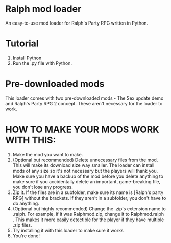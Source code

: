 # Ralph mod loader
 An easy-to-use mod loader for Ralph's Party RPG written in Python.

# Tutorial
 1. Install Python
 2. Run the .py file with Python.

# Pre-downloaded mods
 This loader comes with two pre-downloaded mods - The Sex update demo and Ralph's Party RPG 2 concept. These aren't necessary for the loader to work.

# HOW TO MAKE YOUR MODS WORK WITH THIS:
 1. Make the mod you want to make.
 2. (Optional but recommended) Delete unnecessary files from the mod. This will make its download size way smaller. The loader can install mods of any size so it's not necessary but the players will thank you. Make sure you have a backup of the mod before you delete anything to make sure if you accidentally delete an important, game-breaking file, you don't lose any progress.
 3. Zip it. If the files are in a subfolder, make sure its name is [Ralph's party RPG] without the brackets. If they aren't in a subfolder, you don't have to do anything.
 4. (Optional but highly recommended) Change the .zip's extension name to .ralph. For example, if it was Ralphmod.zip, change it to Ralphmod.ralph . This makes it more easily detectible for the player if they have multiple .zip files.
 5. Try installing it with this loader to make sure it works
 6. You're done!
